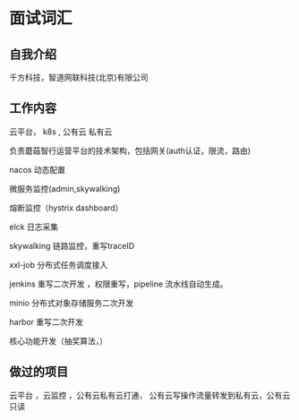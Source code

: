 # 面试词汇



## 自我介绍

千方科技，智道网联科技(北京)有限公司

## 工作内容

云平台， k8s , 公有云 私有云

负责蘑菇智行运营平台的技术架构，包括网关(auth认证，限流，路由)

nacos 动态配置

微服务监控(admin,skywalking)

熔断监控（hystrix dashboard）

elck 日志采集

skywalking  链路监控，重写traceID

xxl-job 分布式任务调度接入

jenkins 重写二次开发 ，权限重写，pipeline 流水线自动生成。

minio 分布式对象存储服务二次开发

harbor 重写二次开发



核心功能开发（抽奖算法，）



## 做过的项目

 云平台 ，云监控 ，公有云私有云打通， 公有云写操作流量转发到私有云，公有云 只读

##